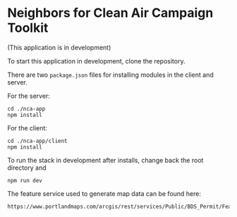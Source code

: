 # Neighbors for Clean Air Campaign Toolkit

(This application is in development)

To start this application in development, clone the repository.

There are two `package.json` files for installing modules in the client and server.

For the server:

```
cd ./nca-app
npm install
```

For the client:

```
cd ./nca-app/client
npm install
```

To run the stack in development after installs, change back the root directory and

```
npm run dev
```

The feature service used to generate map data can be found here:
```
https://www.portlandmaps.com/arcgis/rest/services/Public/BDS_Permit/FeatureServer/22/query
```